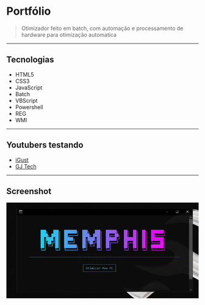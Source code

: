 # Portfólio

> Otimizador feito em batch, com automação e processamento de hardware para otimização automatica

---

## Tecnologias

- HTML5
- CSS3  
- JavaScript
- Batch
- VBScript
- Powershell
- REG
- WMI 

---

## Youtubers testando

- [iGust](https://www.youtube.com/watch?v=1iEdlmz3ncI)
- [GJ Tech](https://www.youtube.com/watch?v=4cGxeEFcOuU)

---

## Screenshot

![Screenshot do Projeto](screenshot.png)
